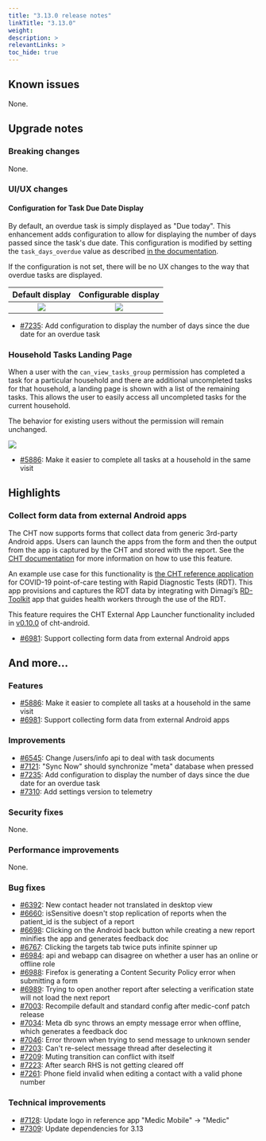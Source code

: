 ```yaml
---
title: "3.13.0 release notes"
linkTitle: "3.13.0"
weight: 
description: >
relevantLinks: >
toc_hide: true
---
```


## Known issues

None.

## Upgrade notes

### Breaking changes

None.

### UI/UX changes

#### Configuration for Task Due Date Display

By default, an overdue task is simply displayed as "Due today". This enhancement adds configuration to allow for displaying the number of days passed since the task's due date. This configuration is modified by setting the `task_days_overdue` value as described [in the documentation](https://docs.communityhealthtoolkit.org/apps/reference/app-settings/#app_settingsjson). 

If the configuration is not set, there will be no UX changes to the way that overdue tasks are displayed.

Default display | Configurable display
:-------------------------:|:-------------------------:
![](../images/3.13.0-7235-default.png)  |  ![](../images/3.13.0-7235-configurable.png)


- [#7235](https://github.com/medic/cht-core/issues/7235): Add configuration to display the number of days since the due date for an overdue task

### Household Tasks Landing Page

When a user with the `can_view_tasks_group` permission has completed a task for a particular household and there are additional uncompleted tasks for that household, a landing page is shown with a list of the remaining tasks. This allows the user to easily access all uncompleted tasks for the current household.

The behavior for existing users without the permission will remain unchanged.

![](../images/3.13.0-5886-household-tasks.gif)

- [#5886](https://github.com/medic/cht-core/issues/5886): Make it easier to complete all tasks at a household in the same visit

## Highlights

### Collect form data from external Android apps

The CHT now supports forms that collect data from generic 3rd-party Android apps. Users can launch the apps from the form and then the output from the app is captured by the CHT and stored with the report. See the [CHT documentation](https://docs.communityhealthtoolkit.org/apps/reference/forms/app/#android-app-launcher) for more information on how to use this feature.

An example use case for this functionality is [the CHT reference application](https://docs.communityhealthtoolkit.org/apps/examples/covid-rdt-reference-app/) for COVID-19 point-of-care testing with Rapid Diagnostic Tests (RDT). This app provisions and captures the RDT data by integrating with Dimagi’s [RD-Toolkit](https://github.com/dimagi/rd-toolkit/) app that guides health workers through the use of the RDT.

This feature requires the CHT External App Launcher functionality included in [v0.10.0](https://github.com/medic/cht-android/releases/tag/v0.10.0) of cht-android. 

- [#6981](https://github.com/medic/cht-core/issues/6981): Support collecting form data from external Android apps

## And more...

### Features

- [#5886](https://github.com/medic/cht-core/issues/5886): Make it easier to complete all tasks at a household in the same visit
- [#6981](https://github.com/medic/cht-core/issues/6981): Support collecting form data from external Android apps

### Improvements

- [#6545](https://github.com/medic/cht-core/issues/6545): Change /users/info api to deal with task documents
- [#7121](https://github.com/medic/cht-core/issues/7121): "Sync Now" should synchronize "meta" database when pressed
- [#7235](https://github.com/medic/cht-core/issues/7235): Add configuration to display the number of days since the due date for an overdue task
- [#7310](https://github.com/medic/cht-core/issues/7310): Add settings version to telemetry

### Security fixes

None.

### Performance improvements

None.

### Bug fixes

- [#6392](https://github.com/medic/cht-core/issues/6392): New contact header not translated in desktop view
- [#6660](https://github.com/medic/cht-core/issues/6660): isSensitive doesn't stop replication of reports when the patient_id is the subject of a report
- [#6698](https://github.com/medic/cht-core/issues/6698): Clicking on the Android back button while creating a new report minifies the app and generates feedback doc
- [#6767](https://github.com/medic/cht-core/issues/6767): Clicking the targets tab twice puts infinite spinner up
- [#6984](https://github.com/medic/cht-core/issues/6984): api and webapp can disagree on whether a user has an online or offline role
- [#6988](https://github.com/medic/cht-core/issues/6988): Firefox is generating a Content Security Policy error when submitting a form
- [#6989](https://github.com/medic/cht-core/issues/6989): Trying to open another report after selecting a verification state will not load the next report
- [#7003](https://github.com/medic/cht-core/issues/7003): Recompile default and standard config after medic-conf patch release
- [#7034](https://github.com/medic/cht-core/issues/7034): Meta db sync throws an empty message error when offline, which generates a feedback doc
- [#7046](https://github.com/medic/cht-core/issues/7046): Error thrown when trying to send message to unknown sender
- [#7203](https://github.com/medic/cht-core/issues/7203): Can't re-select message thread after deselecting it
- [#7209](https://github.com/medic/cht-core/issues/7209): Muting transition can conflict with itself
- [#7223](https://github.com/medic/cht-core/issues/7223): After search RHS is not getting cleared off
- [#7261](https://github.com/medic/cht-core/issues/7261): Phone field invalid when editing a contact with a valid phone number

### Technical improvements

- [#7128](https://github.com/medic/cht-core/issues/7128): Update logo in reference app "Medic Mobile" -> "Medic"
- [#7309](https://github.com/medic/cht-core/issues/7309): Update dependencies for 3.13
